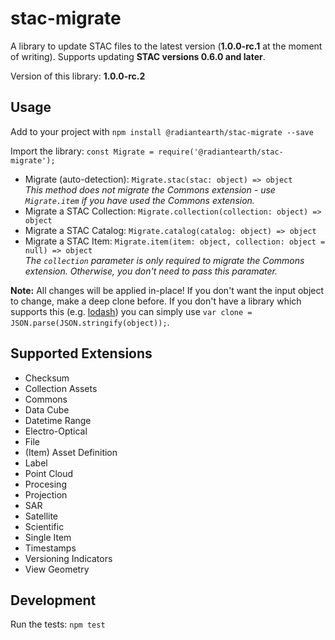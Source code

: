 # stac-migrate

A library to update STAC files to the latest version (**1.0.0-rc.1** at the moment of writing). Supports updating **STAC versions 0.6.0 and later**.

Version of this library: **1.0.0-rc.2**

## Usage

Add to your project with `npm install @radiantearth/stac-migrate --save`

Import the library: `const Migrate = require('@radiantearth/stac-migrate');`

* Migrate (auto-detection): `Migrate.stac(stac: object) => object`<br />
  *This method does not migrate the Commons extension - use `Migrate.item` if you have used the Commons extension.*
* Migrate a STAC Collection: `Migrate.collection(collection: object) => object`
* Migrate a STAC Catalog: `Migrate.catalog(catalog: object) => object`
* Migrate a STAC Item: `Migrate.item(item: object, collection: object = null) => object`<br />
  *The `collection` parameter is only required to migrate the Commons extension. Otherwise, you don't need to pass this paramater.*

**Note:** All changes will be applied in-place! If you don't want the input object to change, make a deep clone before. If you don't have a library which supports this (e.g. [lodash](https://lodash.com/docs/4.17.15#cloneDeep)) you can simply use `var clone = JSON.parse(JSON.stringify(object));`.

##  Supported Extensions

* Checksum
* Collection Assets
* Commons
* Data Cube
* Datetime Range
* Electro-Optical
* File
* (Item) Asset Definition
* Label
* Point Cloud
* Procesing
* Projection
* SAR
* Satellite
* Scientific
* Single Item
* Timestamps
* Versioning Indicators
* View Geometry

## Development

Run the tests: `npm test`